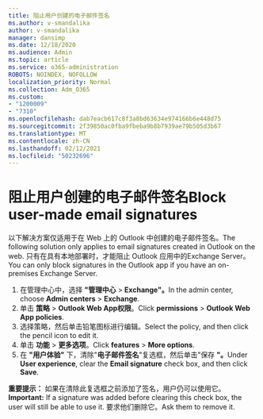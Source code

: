 ```yaml
---
title: 阻止用户创建的电子邮件签名
ms.author: v-smandalika
author: v-smandalika
manager: dansimp
ms.date: 12/18/2020
ms.audience: Admin
ms.topic: article
ms.service: o365-administration
ROBOTS: NOINDEX, NOFOLLOW
localization_priority: Normal
ms.collection: Adm_O365
ms.custom:
- "1200009"
- "7310"
ms.openlocfilehash: dab7eacb617c8f3a8bd63634e974166b6e448d75
ms.sourcegitcommit: 2f39850ac0fba9fbeba9b8b7939ae79b505d3b67
ms.translationtype: MT
ms.contentlocale: zh-CN
ms.lasthandoff: 02/12/2021
ms.locfileid: "50232696"
---
```

# <a name="block-user-made-email-signatures"></a><span data-ttu-id="aad4b-102">阻止用户创建的电子邮件签名</span><span class="sxs-lookup"><span data-stu-id="aad4b-102">Block user-made email signatures</span></span>

<span data-ttu-id="aad4b-103">以下解决方案仅适用于在 Web 上的 Outlook 中创建的电子邮件签名。</span><span class="sxs-lookup"><span data-stu-id="aad4b-103">The following solution only applies to email signatures created in Outlook on the web.</span></span> <span data-ttu-id="aad4b-104">只有在具有本地部署时，才能阻止 Outlook 应用中的Exchange Server。</span><span class="sxs-lookup"><span data-stu-id="aad4b-104">You can only block signatures in the Outlook app if you have an on-premises Exchange Server.</span></span>

1. <span data-ttu-id="aad4b-105">在管理中心中，选择 **"管理中心**  >  **Exchange"。**</span><span class="sxs-lookup"><span data-stu-id="aad4b-105">In the admin center, choose **Admin centers** > **Exchange**.</span></span>
2. <span data-ttu-id="aad4b-106">单击 **策略**  >  **Outlook Web App权限**。</span><span class="sxs-lookup"><span data-stu-id="aad4b-106">Click **permissions** > **Outlook Web App policies**.</span></span>
3. <span data-ttu-id="aad4b-107">选择策略，然后单击铅笔图标进行编辑。</span><span class="sxs-lookup"><span data-stu-id="aad4b-107">Select the policy, and then click the pencil icon to edit it.</span></span>
4. <span data-ttu-id="aad4b-108">单击 **功能**  >  **更多选项**。</span><span class="sxs-lookup"><span data-stu-id="aad4b-108">Click **features** > **More options**.</span></span>
5. <span data-ttu-id="aad4b-109">在 **"用户体验"** 下，清除"**电子邮件签名**"复选框，然后单击"保存 **"。**</span><span class="sxs-lookup"><span data-stu-id="aad4b-109">Under **User experience**, clear the **Email signature** check box, and then click **Save**.</span></span>

<span data-ttu-id="aad4b-110">**重要提示：** 如果在清除此复选框之前添加了签名，用户仍可以使用它。</span><span class="sxs-lookup"><span data-stu-id="aad4b-110">**Important:** If a signature was added before clearing this check box, the user will still be able to use it.</span></span> <span data-ttu-id="aad4b-111">要求他们删除它。</span><span class="sxs-lookup"><span data-stu-id="aad4b-111">Ask them to remove it.</span></span>
